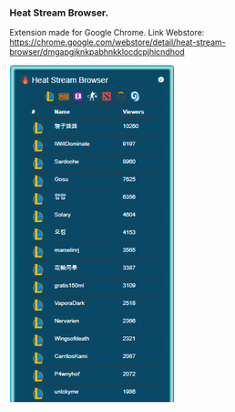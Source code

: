 ﻿### Heat Stream Browser.

Extension made for Google Chrome.
Link Webstore: https://chrome.google.com/webstore/detail/heat-stream-browser/dmgapgjknkpabhnkklocdcpjhicndhod

![Heat Stream Browser](app/image/scrst/Screenshot_3.png)